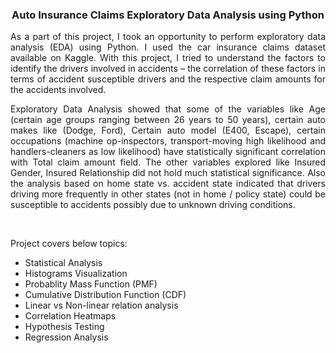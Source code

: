 <h3 align="center"> Auto Insurance Claims Exploratory Data Analysis using Python </h3>


<p align="justify"> As a part of this project, I took an opportunity to perform exploratory data analysis (EDA) using Python. I used the car insurance claims dataset available on Kaggle. With this project, I tried to understand the factors to identify the drivers involved in accidents – the correlation of these factors in terms of accident susceptible drivers and the respective claim amounts for the accidents involved.</p>

<p align="justify">Exploratory Data Analysis showed that some of the variables like Age (certain age groups ranging between 26 years to 50 years), certain auto makes like (Dodge, Ford), Certain auto model (E400, Escape), certain occupations (machine op-inspectors, transport-moving high likelihood and handlers-cleaners as low likelihood) have statistically significant correlation with Total claim amount field. The other variables explored like Insured Gender, Insured Relationship did not hold much statistical significance. Also the analysis based on home state vs. accident state indicated that drivers driving more frequently in other states (not in home / policy state) could be susceptible to accidents possibly due to unknown driving conditions.</p>

<br/>

<p>Project covers below topics:</p>
<ul style="list-style-type:disc;">
  <li>Statistical Analysis</li>
  <li>Histograms Visualization</li>
  <li>Probablity Mass Function (PMF)</li>
  <li>Cumulative Distribution Function (CDF)</li>
  <li>Linear vs Non-linear relation analysis</li>
  <li>Correlation Heatmaps</li>
  <li>Hypothesis Testing</li>
  <li>Regression Analysis</li>
</ul>
